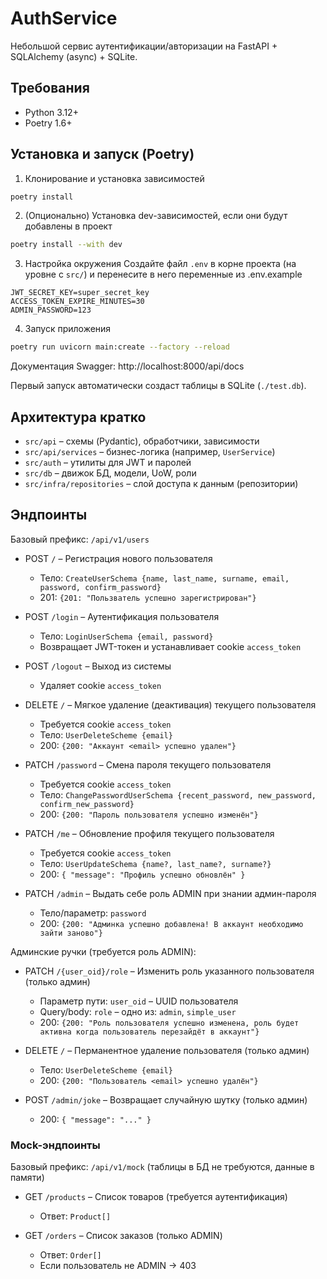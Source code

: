 # AuthService

Небольшой сервис аутентификации/авторизации на FastAPI + SQLAlchemy (async) + SQLite.

## Требования
- Python 3.12+
- Poetry 1.6+

## Установка и запуск (Poetry)

1) Клонирование и установка зависимостей
```bash
poetry install
```

2) (Опционально) Установка dev-зависимостей, если они будут добавлены в проект
```bash
poetry install --with dev
```

3) Настройка окружения
Создайте файл `.env` в корне проекта (на уровне с `src/`) и перенесите в него переменные из .env.example
```env
JWT_SECRET_KEY=super_secret_key
ACCESS_TOKEN_EXPIRE_MINUTES=30
ADMIN_PASSWORD=123
```

4) Запуск приложения
```bash
poetry run uvicorn main:create --factory --reload
```

Документация Swagger: http://localhost:8000/api/docs

Первый запуск автоматически создаст таблицы в SQLite (`./test.db`).

## Архитектура кратко
- `src/api` – схемы (Pydantic), обработчики, зависимости
- `src/api/services` – бизнес-логика (например, `UserService`)
- `src/auth` – утилиты для JWT и паролей
- `src/db` – движок БД, модели, UoW, роли
- `src/infra/repositories` – слой доступа к данным (репозитории)

## Эндпоинты
Базовый префикс: `/api/v1/users`

- POST `/` – Регистрация нового пользователя
  - Тело: `CreateUserSchema {name, last_name, surname, email, password, confirm_password}`
  - 201: `{201: "Пользватель успешно зарегистрирован"}`

- POST `/login` – Аутентификация пользователя
  - Тело: `LoginUserSchema {email, password}`
  - Возвращает JWT-токен и устанавливает cookie `access_token`

- POST `/logout` – Выход из системы
  - Удаляет cookie `access_token`

- DELETE `/` – Мягкое удаление (деактивация) текущего пользователя
  - Требуется cookie `access_token`
  - Тело: `UserDeleteScheme {email}`
  - 200: `{200: "Аккаунт <email> успешно удален"}`

- PATCH `/password` – Смена пароля текущего пользователя
  - Требуется cookie `access_token`
  - Тело: `ChangePasswordUserSchema {recent_password, new_password, confirm_new_password}`
  - 200: `{200: "Пароль пользователя успешно изменён"}`

- PATCH `/me` – Обновление профиля текущего пользователя
  - Требуется cookie `access_token`
  - Тело: `UserUpdateSchema {name?, last_name?, surname?}`
  - 200: `{ "message": "Профиль успешно обновлён" }`

- PATCH `/admin` – Выдать себе роль ADMIN при знании админ-пароля
  - Тело/параметр: `password`
  - 200: `{200: "Админка успешно добавлена! В аккаунт необходимо зайти заново"}`
  
Админские ручки (требуется роль ADMIN):

- PATCH `/{user_oid}/role` – Изменить роль указанного пользователя (только админ)
  - Параметр пути: `user_oid` – UUID пользователя
  - Query/body: `role` – одно из: `admin`, `simple_user`
  - 200: `{200: "Роль пользователя успешно изменена, роль будет активна когда пользователь перезайдёт в аккаунт"}`

- DELETE `/` – Перманентное удаление пользователя (только админ)
  - Тело: `UserDeleteScheme {email}`
  - 200: `{200: "Пользователь <email> успешно удалён"}`

- POST `/admin/joke` – Возвращает случайную шутку (только админ)
  - 200: `{ "message": "..." }`


### Mock-эндпоинты
Базовый префикс: `/api/v1/mock` (таблицы в БД не требуются, данные в памяти)

- GET `/products` – Список товаров (требуется аутентификация)
  - Ответ: `Product[]`

- GET `/orders` – Список заказов (только ADMIN)
  - Ответ: `Order[]`
  - Если пользователь не ADMIN → 403